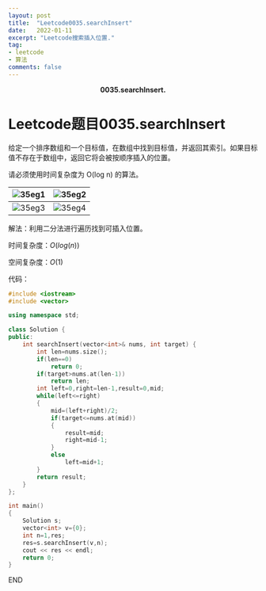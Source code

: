```yaml
---
layout: post
title:  "Leetcode0035.searchInsert"
date:   2022-01-11
excerpt: "Leetcode搜索插入位置."
tag:
- leetcode 
- 算法
comments: false
---
```


<center><b>0035.searchInsert.</b> </center>

# Leetcode题目0035.searchInsert

给定一个排序数组和一个目标值，在数组中找到目标值，并返回其索引。如果目标值不存在于数组中，返回它将会被按顺序插入的位置。

请必须使用时间复杂度为 O(log n) 的算法。

| ![35eg1](https://gitee.com/llesssssa/imagebed/raw/master/master/202201231420509.png) | ![35eg2](https://gitee.com/llesssssa/imagebed/raw/master/master/202201231420599.png) |
| ------------------------------------------------------------ | ------------------------------------------------------------ |
| ![35eg3](https://gitee.com/llesssssa/imagebed/raw/master/master/202201231421203.png) | ![35eg4](https://gitee.com/llesssssa/imagebed/raw/master/master/202201231421706.png) |

解法：利用二分法进行遍历找到可插入位置。

时间复杂度：$O(log(n))$

空间复杂度：$O(1)$

代码：

```c++
#include <iostream>
#include <vector>

using namespace std;

class Solution {
public:
    int searchInsert(vector<int>& nums, int target) {
        int len=nums.size();
        if(len==0)
            return 0;
        if(target>nums.at(len-1))
            return len;
        int left=0,right=len-1,result=0,mid;
        while(left<=right)
        {
            mid=(left+right)/2;
            if(target<=nums.at(mid))
            {
                result=mid;
                right=mid-1;
            }
            else
                left=mid+1;
        }
        return result;
    }
};

int main()
{
    Solution s;
    vector<int> v={0};
    int n=1,res;
    res=s.searchInsert(v,n);
    cout << res << endl;
    return 0;
}
```



END